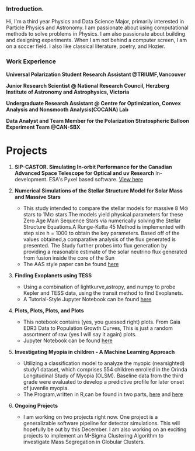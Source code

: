 
### Introduction.
Hi, I'm a third year Physics and Data Science Major, primarily interested in Particle Physics and Astronomy. I am passionate about using computational methods to solve problems in Physics. I am also passionate about building and designing experiments. When I am not behind a computer screen, I am on a soccer field.
I also like classical literature, poetry, and Hozier.


### Work Experience
**Universal Polarization Student Research Assistant @TRIUMF,Vancouver** 

**Junior Research Scientist @ National Research Council, Herzberg Institute of Astronomy and Astrophysics, Victoria**

**Undergraduate Research Assistant @ Centre for Optimization, Convex Analysis and Nonsmooth Analysis(COCANA) Lab**

**Data Analyst and Team Member for the Polarization Stratospheric Balloon Experiment Team @CAN-SBX**

# Projects

1. **SIP-CASTOR. Simulating In-orbit Performance for the Canadian Advanced Space Telescope for Optical and uv Research**
   In-development. ESA's Pyxel based software. [View here](https://github.com/wasnaqvi/SIP-CASTOR)
   
3. **Numerical Simulations of the Stellar Structure Model for Solar Mass and Massive Stars**
   - This study intended to compare the stellar models for massive 8 M⊙ stars to 1M⊙ stars.The models
     yield physical parameters for these Zero Age Main Sequence Stars via numerically solving the Stellar
Structure Equations.A Runge-Kutta 45 Method is implemented with step size h = 1000 to obtain the
key parameters. Based 
off of the values obtained,a comparative analysis of the flux generated is presented. The Study further
probes into flux generation by providing a reasonable estimate of the solar neutrino flux generated
from fusion inside the core of the Sun
   - The AAS style paper can be found [here](https://www.overleaf.com/read/hxpqkghqzycq#fbf443)

4. **Finding Exoplanets using TESS**
   - Using a combination of lightkurve,astropy, and numpy to probe Kepler and TESS data, using the transit method to find Exoplanets.
   - A Tutorial-Style Jupyter Notebook can be found [here](https://github.com/wasnaqvi/Projects/blob/f85bf1c755b30397f9e87ca8d69ead7c4f96bb33/Astronomy/Finding_Exoplanets%20(1).ipynb)

5. **Plots, Plots, Plots, and Plots**
   - This notebook contains (yes, you guessed right) plots. From Gaia EDR3 Data to Population Growth Curves, This is just a random assortment of raw (yes I will say it again) plots.
   - Jupyter Notebook can be found [here](https://github.com/wasnaqvi/Projects/tree/0c6010eb5ecb9215ce9f61cc53966a44fd37dd6c/Misc)

6. **Investigating Myopia in children - A Machine Learning Approach**
   - Utilizing a classification model to analyze the myopic (nearsighted) study1 dataset, which comprises 554 children enrolled in the Orinda Longitudinal Study of Myopia (OLSM). Baseline data from the third grade were evaluated to develop a predictive profile for later onset of juvenile myopia.
   - The Program,written in R,can be found in two parts, [here](https://github.com/wasnaqvi/Projects/tree/f85bf1c755b30397f9e87ca8d69ead7c4f96bb33/Machine%20Learning) and [here](https://github.com/wasnaqvi/Projects/blob/f85bf1c755b30397f9e87ca8d69ead7c4f96bb33/Machine%20Learning/Myopic_Study%2BSalary_Analysis.Rmd)

7. **Ongoing Projects**
   - I am working on two projects right now. One project is a generalizable software pipeline for detector simulations. This will hopefully be out by this December. I am also working on an exciting projects to implement an M-Sigma Clustering Algorithm to investigate Mass Segregation in Globular Clusters.
  
     

   

